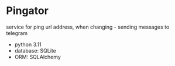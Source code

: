 # Pingator

service for ping url address, when changing - sending messages to telegram

- python 3.11
- database: SQLite
- ORM: SQLAlchemy
